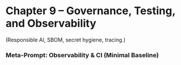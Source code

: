 # Chapter 9 – Governance, Testing, and Observability

(Responsible AI, SBOM, secret hygiene, tracing.)

### Meta-Prompt: Observability & CI (Minimal Baseline)

<!-- INSERT: CH9-OBS-CI -->
